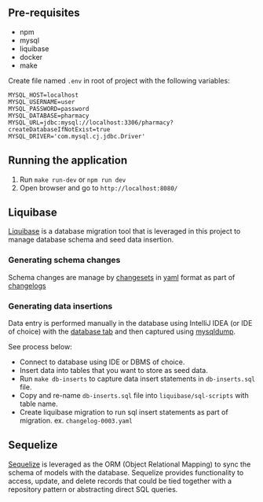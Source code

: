 ## Pre-requisites
- npm
- mysql
- liquibase
- docker
- make

Create file named `.env` in root of project with the following variables:
```
MYSQL_HOST=localhost
MYSQL_USERNAME=user
MYSQL_PASSWORD=password
MYSQL_DATABASE=pharmacy
MYSQL_URL=jdbc:mysql://localhost:3306/pharmacy?createDatabaseIfNotExist=true
MYSQL_DRIVER='com.mysql.cj.jdbc.Driver'
```

## Running the application
1. Run `make run-dev` or `npm run dev`
2. Open browser and go to `http://localhost:8080/`

## Liquibase

[Liquibase](https://docs.liquibase.com/home.html) is a database migration tool that 
is leveraged in this project to manage database schema and seed data insertion.

### Generating schema changes

Schema changes are manage by [changesets](https://docs.liquibase.com/concepts/changelogs/changeset.html)
in [yaml](https://docs.liquibase.com/concepts/changelogs/yaml-format.html) format
as part of [changelogs](https://docs.liquibase.com/concepts/changelogs/home.html)


### Generating data insertions

Data entry is performed manually in the database using IntelliJ IDEA (or IDE of choice)
with the [database tab](https://www.jetbrains.com/help/idea/database-tool-window.html)
and then captured using [mysqldump](https://dev.mysql.com/doc/refman/8.0/en/mysqldump.html).

See process below:

- Connect to database using IDE or DBMS of choice.
- Insert data into tables that you want to store as seed data.
- Run `make db-inserts` to capture data insert statements in `db-inserts.sql` file.
- Copy and re-name `db-inserts.sql` file into `liquibase/sql-scripts` with table name.
- Create liquibase migration to run sql insert statements as part of migration. ex. `changelog-0003.yaml`


## Sequelize

[Sequelize](https://sequelize.org/) is leveraged as the ORM (Object Relational Mapping) to sync the 
schema of models with the database. Sequelize provides functionality to access, update, and delete records
that could be tied together with a repository pattern or abstracting direct SQL queries.